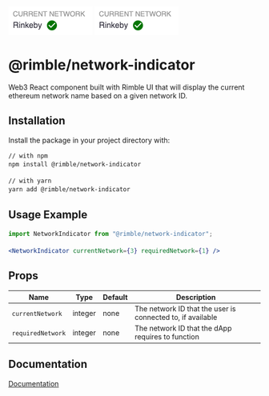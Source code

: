 ![Rimble Network Indicator - current network](./_assets/network-indicator-current-network.png)
![Rimble Network Indicator - wrong network](./_assets/network-indicator-current-network.png)

# @rimble/network-indicator

Web3 React component built with Rimble UI that will display the current ethereum network name based on a given network ID.

## Installation

Install the package in your project directory with:

```sh
// with npm
npm install @rimble/network-indicator

// with yarn
yarn add @rimble/network-indicator
```

## Usage Example
```jsx
import NetworkIndicator from "@rimble/network-indicator";

<NetworkIndicator currentNetwork={3} requiredNetwork={1} />
```

## Props
| Name    | Type   | Default | Description                                  |
| ------- | ------ | ------- | -------------------------------------------- |
| `currentNetwork`   | integer | none  | The network ID that the user is connected to, if available |
| `requiredNetwork`  | integer | none   | The network ID that the dApp requires to function   |



## Documentation

[Documentation](https://consensys.github.io/rimble-ui/)
